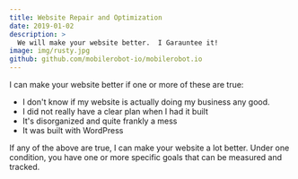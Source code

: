 ```yaml
---
title: Website Repair and Optimization
date: 2019-01-02
description: >
  We will make your website better.  I Garauntee it!
image: img/rusty.jpg
github: github.com/mobilerobot-io/mobilerobot.io
---
```


I can make your website better if one or more of these are true:

- I don't know if my website is actually doing my business any good.
- I did not really have a clear plan when I had it built
- It's disorganized and quite frankly a mess
- It was built with WordPress

If any of the above are true, I can make your website a lot better.
Under one condition, you have one or more specific goals that can be
measured and tracked.
